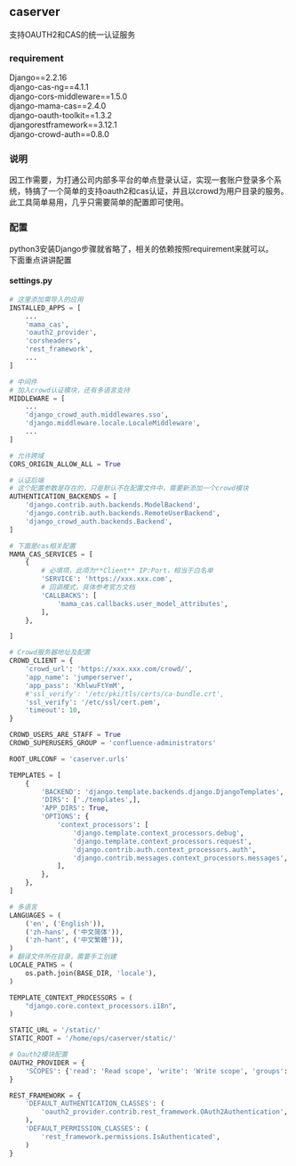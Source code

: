 ## caserver
支持OAUTH2和CAS的统一认证服务

### requirement
Django==2.2.16</br>
django-cas-ng==4.1.1</br>
django-cors-middleware==1.5.0</br>
django-mama-cas==2.4.0</br>
django-oauth-toolkit==1.3.2</br>
djangorestframework==3.12.1</br>
django-crowd-auth==0.8.0</br>


### 说明
因工作需要，为打通公司内部多平台的单点登录认证，实现一套账户登录多个系统，特搞了一个简单的支持oauth2和cas认证，并且以crowd为用户目录的服务。</br>
此工具简单易用，几乎只需要简单的配置即可使用。

### 配置
python3安装Django步骤就省略了，相关的依赖按照requirement来就可以。</br>
下面重点讲讲配置</br>
#### settings.py
```python
# 这里添加需导入的应用
INSTALLED_APPS = [
    ...
    'mama_cas',
    'oauth2_provider',
    'corsheaders',
    'rest_framework',
    ...
]

# 中间件
# 加入crowd认证模块，还有多语言支持
MIDDLEWARE = [
	...
	'django_crowd_auth.middlewares.sso',
	'django.middleware.locale.LocaleMiddleware',
	...
]

# 允许跨域
CORS_ORIGIN_ALLOW_ALL = True

# 认证后端
# 这个配置参数是存在的，只是默认不在配置文件中，需要新添加一个crowd模块
AUTHENTICATION_BACKENDS = [ 
    'django.contrib.auth.backends.ModelBackend',
    'django.contrib.auth.backends.RemoteUserBackend',
    'django_crowd_auth.backends.Backend',
]

# 下面是cas相关配置
MAMA_CAS_SERVICES = [ 
    {   
        # 必填项，此项为**Client** IP:Port，相当于白名单
        'SERVICE': 'https://xxx.xxx.com',
        # 回调模式，具体参考官方文档
        'CALLBACKS': [
            'mama_cas.callbacks.user_model_attributes',
        ],  
    },  

]

# Crowd服务器地址及配置
CROWD_CLIENT = {
    'crowd_url': 'https://xxx.xxx.com/crowd/',
    'app_name': 'jumperserver',
    'app_pass': 'KhlwuFtYmM',
    #'ssl_verify': '/etc/pki/tls/certs/ca-bundle.crt',
    'ssl_verify': '/etc/ssl/cert.pem',
    'timeout': 10,
}

CROWD_USERS_ARE_STAFF = True
CROWD_SUPERUSERS_GROUP = 'confluence-administrators'

ROOT_URLCONF = 'caserver.urls'

TEMPLATES = [
    {
        'BACKEND': 'django.template.backends.django.DjangoTemplates',
        'DIRS': ['./templates',],
        'APP_DIRS': True,
        'OPTIONS': {
            'context_processors': [
                'django.template.context_processors.debug',
                'django.template.context_processors.request',
                'django.contrib.auth.context_processors.auth',
                'django.contrib.messages.context_processors.messages',
            ],
        },
    },
]

# 多语言
LANGUAGES = (
    ('en', ('English')),
    ('zh-hans', ('中文简体')),
    ('zh-hant', ('中文繁體')),
)
# 翻译文件所在目录，需要手工创建
LOCALE_PATHS = (
    os.path.join(BASE_DIR, 'locale'),
)

TEMPLATE_CONTEXT_PROCESSORS = (
    "django.core.context_processors.i18n",
)

STATIC_URL = '/static/'
STATIC_ROOT = '/home/ops/caserver/static/'

# Oauth2模块配置
OAUTH2_PROVIDER = {
    'SCOPES': {'read': 'Read scope', 'write': 'Write scope', 'groups': 'Access to your groups'}
}

REST_FRAMEWORK = {
    'DEFAULT_AUTHENTICATION_CLASSES': (
        'oauth2_provider.contrib.rest_framework.OAuth2Authentication',
    ),
    'DEFAULT_PERMISSION_CLASSES': (
        'rest_framework.permissions.IsAuthenticated',
    )
}